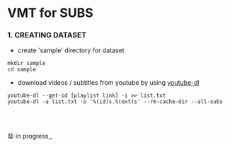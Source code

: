 # VMT for SUBS
### 1. CREATING DATASET
- create 'sample' directory for dataset 
```
mkdir sample
cd sample
```
- download videos / subtitles from youtube by using [youtube-dl](https://github.com/ytdl-org/youtube-dl)

```
youtube-dl --get-id [playlist link] -i >> list.txt
youtube-dl -a list.txt -o '%(id)s.%(ext)s' --rm-cache-dir --all-subs 
```

<br>
<br>


😧 in progress,,


